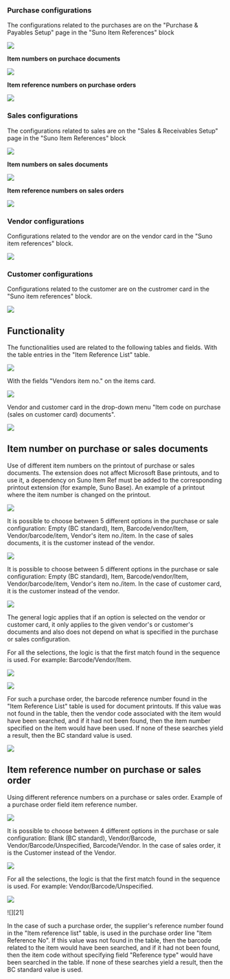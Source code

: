 ### Purchase configurations

The configurations related to the purchases are on the "Purchase & Payables Setup" page in the "Suno Item References" block

![][1]

**Item numbers on purchace documents**

![][2]

**Item reference numbers on purchase orders**

![][3]

### Sales configurations

The configurations related to sales are on the "Sales & Receivables Setup" page in the "Suno Item References" block

![][4]

**Item numbers on sales documents**

![][5]

**Item reference numbers on sales orders**

![][6]

### Vendor configurations

Configurations related to the vendor are on the vendor card in the "Suno item references" block.

![][7]

### Customer configurations

Configurations related to the customer are on the custromer card in the "Suno item references" block.

![][8]

## Functionality

The functionalities used are related to the following tables and fields. With the table entries in the "Item Reference List" table.

![][9]

With the fields "Vendors item no." on the items card.

![][10]

Vendor and customer card in the drop-down menu "Item code on purchase (sales on customer card) documents".

![][11]

## Item number on purchase or sales documents 

Use of different item numbers on the printout of purchase or sales documents. The extension does not affect Microsoft Base printouts, and to use it, a dependency on Suno Item Ref must be added to the corresponding printout extension (for example, Suno Base). An example of a printout where the item number is changed on the printout.

![][12]

It is possible to choose between 5 different options in the purchase or sale configuration: Empty (BC standard), Item, Barcode/vendor/Item, Vendor/barcode/item, Vendor\'s item no./item. In the case of sales documents, it is the customer instead of the vendor.

![][13]

It is possible to choose between 5 different options in the purchase or sale configuration: Empty (BC standard), Item, Barcode/vendor/Item, Vendor/barcode/item, Vendor\'s item no./item. In the case of customer card, it is the customer instead of the vendor.

![][14]

The general logic applies that if an option is selected on the vendor or customer card, it only applies to the given vendor's or customer's documents and also does not depend on what is specified in the purchase or sales configuration.

For all the selections, the logic is that the first match found in the sequence is used. For example: Barcode/Vendor/Item.

![][15]

![][16]

For such a purchase order, the barcode reference number found in the "Item Reference List" table is used for document printouts. If this value was not found in the table, then the vendor code associated with the item would have been searched, and if it had not been found, then the item number specified on the item would have been used. If none of these searches yield a result, then the BC standard value is used.

![][17]

## Item reference number on purchase or sales order 

Using different reference numbers on a purchase or sales order. Example of a purchase order field item reference number.

![][18]

It is possible to choose between 4 different options in the purchase or sale configuration: Blank (BC standard), Vendor/Barcode, Vendor/Barcode/Unspecified, Barcode/Vendor. In the case of sales order, it is the Customer instead of the Vendor.

![][19]

For all the selections, the logic is that the first match found in the sequence is used. For example: Vendor/Barcode/Unspecified.

![][20]

![][21]

In the case of such a purchase order, the supplier's reference number found in the "Item reference list" table, is used in the purchase order line "Item Reference No". If this value was not found in the table, then the barcode related to the item would have been searched, and if it had not been found, then the item code without specifying field "Reference type" would have been searched in the table. If none of these searches yield a result, then the BC standard value is used.

  [1]: ./media/image1eng.png
  [2]: ./media/image2eng.png
  [3]: ./media/image3eng.png
  [4]: ./media/image4eng.png
  [5]: ./media/image5eng.png
  [6]: ./media/image6eng.png
  [7]: ./media/image7eng.png
  [8]: ./media/image8eng.png
  [9]: ./media/image9eng.png
  [10]: ./media/image10eng.png
  [11]: ./media/image11eng.png
  [12]: ./media/image12eng.png
  [13]: ./media/image13eng.png
  [14]: ./media/image14eng.png
  [15]: ./media/image15eng.png
  [16]: ./media/image16eng.png
  [17]: ./media/image17eng.png
  [18]: ./media/image18eng.png
  [19]: ./media/image19eng.png
  [20]: ./media/image20eng.png